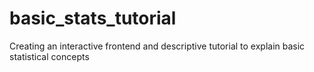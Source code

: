 # basic_stats_tutorial
Creating an interactive frontend and descriptive tutorial to explain basic statistical concepts
